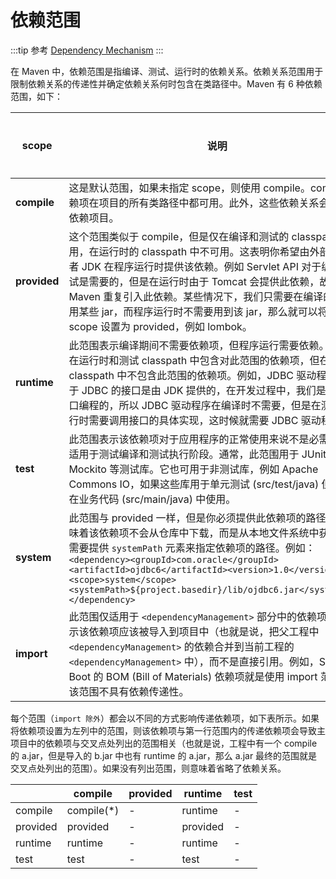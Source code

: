 # 依赖范围

:::tip 参考
[Dependency Mechanism](https://maven.apache.org/guides/introduction/introduction-to-dependency-mechanism.html)
:::

在 Maven 中，依赖范围是指编译、测试、运行时的依赖关系。依赖关系范围用于限制依赖关系的传递性并确定依赖关系何时包含在类路径中。Maven 有 6 种依赖范围，如下：

|scope|说明|传递性|是否打包|
|---|---|---|---|
|**compile**|这是默认范围，如果未指定 scope，则使用 compile。compile 依赖项在项目的所有类路径中都可用。此外，这些依赖关系会传播到依赖项目。|:heavy_check_mark:|:heavy_check_mark:|
|**provided**|这个范围类似于 compile，但是仅在编译和测试的 classpath 中可用，在运行时的 classpath 中不可用。这表明你希望由外部容器或者 JDK 在程序运行时提供该依赖。例如 Servlet API 对于编译和测试是需要的，但是在运行时由于 Tomcat 会提供此依赖，故不需要 Maven 重复引入此依赖。某些情况下，我们只需要在编译的时候使用某些 jar，而程序运行时不需要用到该 jar，那么就可以将依赖的 scope 设置为 provided，例如 lombok。|:x:|:x:|
|**runtime**|此范围表示编译期间不需要依赖项，但程序运行需要依赖。Maven 在运行时和测试 classpath 中包含对此范围的依赖项，但在编译 classpath 中不包含此范围的依赖项。例如，JDBC 驱动程序，由于 JDBC 的接口是由 JDK 提供的，在开发过程中，我们是面向接口编程的，所以 JDBC 驱动程序在编译时不需要，但是在测试、运行时需要调用接口的具体实现，这时候就需要 JDBC 驱动程序了。|:heavy_check_mark:|:heavy_check_mark:|
|**test**|此范围表示该依赖项对于应用程序的正常使用来说不是必需的，仅适用于测试编译和测试执行阶段。通常，此范围用于 JUnit 和 Mockito 等测试库。它也可用于非测试库，例如 Apache Commons IO，如果这些库用于单元测试 (src/test/java) 但不需要在业务代码 (src/main/java) 中使用。|:x:|:x:|
|**system**|此范围与 provided 一样，但是你必须提供此依赖项的路径。这意味着该依赖项不会从仓库中下载，而是从本地文件系统中获取。你需要提供 `systemPath` 元素来指定依赖项的路径。例如：`<dependency><groupId>com.oracle</groupId><artifactId>ojdbc6</artifactId><version>1.0</version><scope>system</scope><systemPath>${project.basedir}/lib/ojdbc6.jar</systemPath></dependency>`|:x:|:x:|
|**import**|此范围仅适用于 `<dependencyManagement>` 部分中的依赖项。它表示该依赖项应该被导入到项目中（也就是说，把父工程中 `<dependencyManagement>` 的依赖合并到当前工程的 `<dependencyManagement>` 中），而不是直接引用。例如，Spring Boot 的 BOM (Bill of Materials) 依赖项就是使用 import 范围的。该范围不具有依赖传递性。|:x:|:heavy_check_mark:|

每个范围（`import 除外`）都会以不同的方式影响传递依赖项，如下表所示。如果将依赖项设置为左列中的范围，则该依赖项与第一行范围内的传递依赖项会导致主项目中的依赖项与交叉点处列出的范围相关（也就是说，工程中有一个 compile 的 a.jar，但是导入的 b.jar 中也有 runtime 的 a.jar，那么 a.jar 最终的范围就是交叉点处列出的范围）。如果没有列出范围，则意味着省略了依赖关系。

| |compile|provided|runtime|test|
|---|---|---|---|---|
|compile|compile(*)|-|runtime|-|
|provided|provided|-|provided|-|
|runtime|runtime|-|runtime|-|
|test|test|-|test|-|
